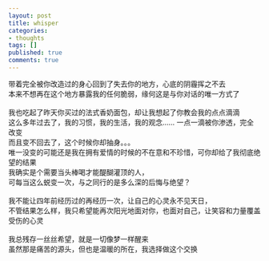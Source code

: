```yaml
---
layout: post
title: whisper
categories:
- thoughts
tags: []
published: true
comments: true
---
```

<p>带着完全被你改造过的身心回到了失去你的地方，心底的阴霾挥之不去<br />本来不想再在这个地方暴露我的任何脆弱，缘何这是与你对话的唯一方式了<br /><br />我也吃起了昨天你买过的法式香奶面包，却让我想起了你教会我的点点滴滴<br />这么多年过去了，我的习惯，我的生活，我的观念…… 一点一滴被你渗透，完全改变<br />而且变不回去了，这个时候你却抽身。。。<br />唯一没变的可能还是我在拥有爱情的时候的不在意和不珍惜，可你却给了我彻底绝望的结果<br />我确实是个需要当头棒喝才能醍醐灌顶的人，<br />可每当这么蜕变一次，与之同行的是多么深的后悔与绝望？<br /><br />我不能让四年前经历过的再经历一次，让自己的心灵永不见天日，<br />不管结果怎么样，我只希望能再次阳光地面对你，也面对自己，让笑容和力量覆盖受伤的心灵<br /><br />我总残存一丝丝希望，就是一切像梦一样醒来<br />虽然那是痛苦的源头，但也是温暖的所在，我选择做这个交换 </p>
